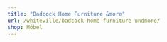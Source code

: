 ```yaml
---
title: "Badcock Home Furniture &more"
url: /whiteville/badcock-home-furniture-undmore/
shop: Möbel
---
```

